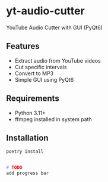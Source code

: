 # yt-audio-cutter

YouTube Audio Cutter with GUI (PyQt6)

## Features
- Extract audio from YouTube videos
- Cut specific intervals
- Convert to MP3
- Simple GUI using PyQt6

## Requirements
- Python 3.11+
- ffmpeg installed in system path

## Installation
```bash
poetry install


# TODO
add progress bar